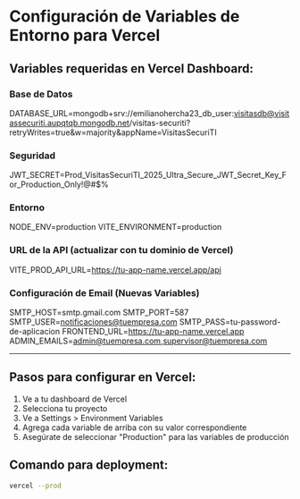 # Configuración de Variables de Entorno para Vercel

## Variables requeridas en Vercel Dashboard:

### Base de Datos
DATABASE_URL=mongodb+srv://emilianohercha23_db_user:visitasdb@visitassecuriti.aupqtqb.mongodb.net/visitas-securiti?retryWrites=true&w=majority&appName=VisitasSecuriTI

### Seguridad
JWT_SECRET=Prod_VisitasSecuriTI_2025_Ultra_Secure_JWT_Secret_Key_For_Production_Only!@#$%

### Entorno
NODE_ENV=production
VITE_ENVIRONMENT=production

### URL de la API (actualizar con tu dominio de Vercel)
VITE_PROD_API_URL=https://tu-app-name.vercel.app/api

### Configuración de Email (Nuevas Variables)
SMTP_HOST=smtp.gmail.com
SMTP_PORT=587
SMTP_USER=notificaciones@tuempresa.com
SMTP_PASS=tu-password-de-aplicacion
FRONTEND_URL=https://tu-app-name.vercel.app
ADMIN_EMAILS=admin@tuempresa.com,supervisor@tuempresa.com

---

## Pasos para configurar en Vercel:

1. Ve a tu dashboard de Vercel
2. Selecciona tu proyecto
3. Ve a Settings > Environment Variables
4. Agrega cada variable de arriba con su valor correspondiente
5. Asegúrate de seleccionar "Production" para las variables de producción

## Comando para deployment:
```bash
vercel --prod
```